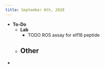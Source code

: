 ```yaml
---
title: September 6th, 2020
---
```


- **To-Do**
	- **Lab**
		- TODO ROS assay for elf18 peptide
	- **Other**
		-
-